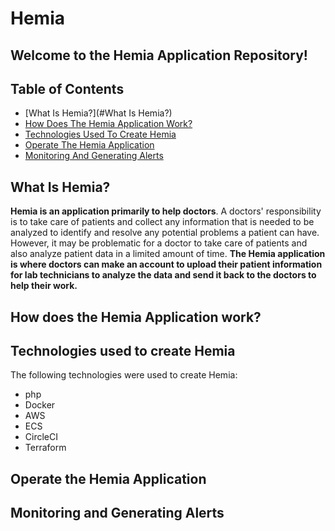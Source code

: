 # Hemia

## Welcome to the Hemia Application Repository!

## Table of Contents
* [What Is Hemia?](#What Is Hemia?)
* [How Does The Hemia Application Work?](#How-Does-The-Hemia-Application-Work?) 
* [Technologies Used To Create Hemia](#Technolgies-Used-To-Create-Hemia)
* [Operate The Hemia Application](#Operate-The-Hemia-Application)
* [Monitoring And Generating Alerts](#Monitoring-And-Generating-Alerts)

## What Is Hemia?
**Hemia is an application primarily to help doctors**. A doctors' responsibility is to take care of patients and collect any information that is needed to be analyzed to identify and resolve any potential problems a patient can have. However, it may be problematic for a doctor to take care of patients and also analyze patient data in a limited amount of time. **The Hemia application is where doctors can make an account to upload their patient information for lab technicians to analyze the data and send it back to the doctors to help their work.**    

## How does the Hemia Application work?


## Technologies used to create Hemia
The following technologies were used to create Hemia: <br>
* php
* Docker
* AWS
*  ECS
* CircleCI
* Terraform

## Operate the Hemia Application


## Monitoring and Generating Alerts

